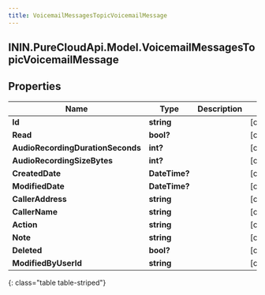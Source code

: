 ```yaml
---
title: VoicemailMessagesTopicVoicemailMessage
---
```

## ININ.PureCloudApi.Model.VoicemailMessagesTopicVoicemailMessage

## Properties

|Name | Type | Description | Notes|
|------------ | ------------- | ------------- | -------------|
| **Id** | **string** |  | [optional] |
| **Read** | **bool?** |  | [optional] |
| **AudioRecordingDurationSeconds** | **int?** |  | [optional] |
| **AudioRecordingSizeBytes** | **int?** |  | [optional] |
| **CreatedDate** | **DateTime?** |  | [optional] |
| **ModifiedDate** | **DateTime?** |  | [optional] |
| **CallerAddress** | **string** |  | [optional] |
| **CallerName** | **string** |  | [optional] |
| **Action** | **string** |  | [optional] |
| **Note** | **string** |  | [optional] |
| **Deleted** | **bool?** |  | [optional] |
| **ModifiedByUserId** | **string** |  | [optional] |
{: class="table table-striped"}


